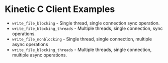 Kinetic C Client Examples
=========================

* `write_file_blocking` - Single thread, single connection sync operation.
* `write_file_blocking_threads` - Multiple threads, single connection, sync operations.
* `write_file_nonblocking` - Single thread, single connection, multiple async operations
* `write_file_blocking_threads` - Multiple threads, single connection, multiple async operations.

